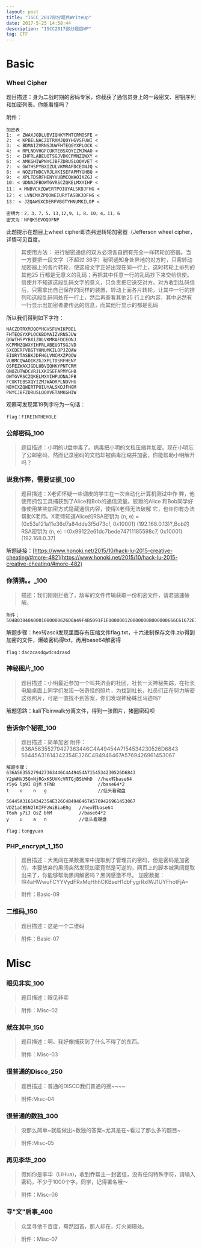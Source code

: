 ```yaml
---
layout: post
title: "ISCC_2017部分题目WriteUp"
date: 2017-5-25 14:58:44
description: "ISCC2017部分题目WP"
tag: CTF
---
```



# Basic #
### Wheel Cipher ###
题目描述：身为二战时期的密码专家，你截获了通信员身上的一段密文、密钥序列和加密列表。你能看懂吗？

附件：	
    
    加密表：
    1:	< ZWAXJGDLUBVIQHKYPNTCRMOSFE <
    2:	< KPBELNACZDTRXMJQOYHGVSFUWI <
    3:	< BDMAIZVRNSJUWFHTEQGYXPLOCK <
    4:	< RPLNDVHGFCUKTEBSXQYIZMJWAO <
    5:	< IHFRLABEUOTSGJVDKCPMNZQWXY <
    6:	< AMKGHIWPNYCJBFZDRUSLOQXVET <
    7:	< GWTHSPYBXIZULVKMRAFDCEONJQ <
    8:	< NOZUTWDCVRJLXKISEFAPMYGHBQ <
    9:	< XPLTDSRFHENYVUBMCQWAOIKZGJ <
    10:	< UDNAJFBOWTGVRSCZQKELMXYIHP <
    11：	< MNBVCXZQWERTPOIUYALSKDJFHG <
    12：	< LVNCMXZPQOWEIURYTASBKJDFHG <
    13：	< JZQAWSXCDERFVBGTYHNUMKILOP <
    
    密钥为：2，3，7，5，13,12,9，1，8，10，4，11，6
    密文为：NFQKSEVOQOFNP
    
此题提示在题目上wheel cipher即杰弗逊转轮加密器（Jefferson wheel cipher，详情可见百度。
> 其使用方法：
> 进行秘密通信的双方必须各自拥有完全一样转轮加密器。当一方要把一段文字（不超过 36字）秘密通知身处异地的对方时，只需转动加密器上的各片转轮，使这段文字正好出现在同一行上，这时转轮上排列的其他25 行都是无意义的乱码；再把其中任意一行的乱码抄下来交给信使。信使并不知道这段乱码文字的意义，只负责把它送交对方。对方收到乱码信后，只需拿出自己保存的同样的装置，转动上面各片转轮，让其中一行的排列和这段乱码同处在一行上，然后再查看其他25 行上的内容，其中必然有一行显示出加密者要传达的信息，而其他行显示的都是乱码

所以我们得到如下字符：

    NACZDTRXMJQOYHGVSFUWIKPBEL
    FHTEQGYXPLOCKBDMAIZVRNSJUW
    QGWTHSPYBXIZULVKMRAFDCEONJ
    KCPMNZQWXYIHFRLABEUOTSGJVD
    SXCDERFVBGTYHNUMKILOPJZQAW
    EIURYTASBKJDFHGLVNCMXZPQOW
    VUBMCQWAOIKZGJXPLTDSRFHENY
    OSFEZWAXJGDLUBVIQHKYPNTCRM
    QNOZUTWDCVRJLXKISEFAPMYGHB
    OWTGVRSCZQKELMXYIHPUDNAJFB
    FCUKTEBSXQYIZMJWAORPLNDVHG
    NBVCXZQWERTPOIUYALSKDJFHGM
    PNYCJBFZDRUSLOQXVETAMKGHIW
观察可发现第19列字符为一句话：	

    flag：FIREINTHEHOLE


### 公邮密码_100
> 题目描述：小明的U盘中毒了。病毒把小明的文档压缩并加密。现在小明忘了公邮密码，然而记录密码的文档却被病毒压缩并加密，你能帮助小明解开吗？

### 说我作弊，需要证据_100
> 题目描述：X老师怀疑一些调皮的学生在一次自动化计算机测试中作
> 弊，他使用抓包工具捕获到了Alice和Bob的通信流量。狡猾的Alice
> 和Bob同学好像使用某些加密方式隐藏通信内容，使得X老师无法破解
> 它，也许你有办法帮助X老师。X老师知道Alice的RSA密钥为
> (n, e) = (0x53a121a11e36d7a84dde3f5d73cf, 0x10001) 
> (192.168.0.13)?,Bob的RSA密钥为
> (n, e) =(0x99122e61dc7bede74711185598c7, 0x10001) 
> (192.168.0.37)

解题链接：[https://www.honoki.net/2015/10/hack-lu-2015-creative-cheating/#more-482](https://www.honoki.net/2015/10/hack-lu-2015-creative-cheating/#more-482)

### 你猜猜。。_100

> 描述：我们刚刚拦截了，敌军的文件传输获取一份机密文件，请君速速破解。


    附件：504B03040A0001080000626D0A49F4B5091F1E0000001200000008000000666C61672E7478746C9F170D35D0A45826A03E161FB96870EDDFC7C89A11862F9199B4CD78E7504B01023F000A0001080000626D0A49F4B5091F1E00000012000000080024000000000000002000000000000000666C61672E7478740A0020000000000001001800AF150210CAF2D1015CAEAA05CAF2D1015CAEAA05CAF2D101504B050600000000010001005A000000440000000000

解题步骤：hex转ascii发现里面存有压缩文件flag.txt，十六进制保存文件.zip得到加密的文件，爆破密码得txt，再用base64解密得

	flag：daczcasdqwdcsdzasd
### 神秘图片_100


> 题目描述：小明最近参加一个叫共济会的社团，社长一天神秘失踪，在社长电脑桌面上同学们发现一张奇怪的照片，为找到社长，社员们正在努力解密这张照片，可是一直找不到答案，你们发现神秘蛛丝马迹吗?

解题思路：kali下binwalk分离文件，得到一张图片，猪圈密码呗

### 告诉你个秘密_100
> 题目描述：简单加密
    附件：
    636A56355279427363446C4A49454A7154534230526D6843
    56445A31614342354E326C4B4946467A5769426961453067
	
	解题步骤：
    636A56355279427363446C4A49454A7154534230526D6843
    Y2pWNVJ5QnNjRGxKSUVKcVRTQjBSbWhD  //hex转base64
    r5yG lp9I BjM tFhB                //base64*2
    t	 o    n   g					  //低头看键盘
    
    56445A31614342354E326C4B4946467A5769426961453067
    VDZ1aCB5N2lKIFFzWiBiaE0g   //hex转base64
    T6uh y7iJ QsZ bhM          //base64*2
    y    u    a   n            //低头看键盘
    
    flag：tongyuan
### PHP_encrypt_1_150
> 题目描述：大黑阔在某数据库中提取到了管理员的密码，但是密码是加密的，本要放弃的黑阔突然发现加密竟然是可逆的，网页上的脚本被黑阔提取出来了，你能够帮助黑阔解密吗？黑阔感激不尽。
> 加密数据：fR4aHWwuFCYYVydFRxMqHhhCKBseH1dbFygrRxIWJ1UYFhotFjA=

> 附件：Basic-09

### 二维码_150
> 题目描述：这是一个二维码

> 附件：Basic-07
# Misc
### 眼见非实_100
>题目描述：眼见非实

>附件：Misc-02
### 就在其中_150
> 题目描述：啊。我好像捕获到了什么不得了的东西。
> 
> 附件：Misc-03
### 很普通的Disco_250 
> 题目描述：普通的DISCO我们普通的摇~~~~

> 附件:Misc-04

### 很普通的数独_300
> 没那么简单~就能做出~数独的答案~尤其是在~看过了那么多的题目~ 

>附件:Misc-05

### 再见李华_200
> 假如你是李华（LiHua)，收到乔帮主一封密信，没有任何特殊字符，请输入密码，不少于1000个字。同学，记得署名哦～

> 附件：Misc-06

### 寻"文"启事_400
> 众里寻他千百度，蓦然回首，那人却在，灯火阑珊处。

> 附件：Misc-07

